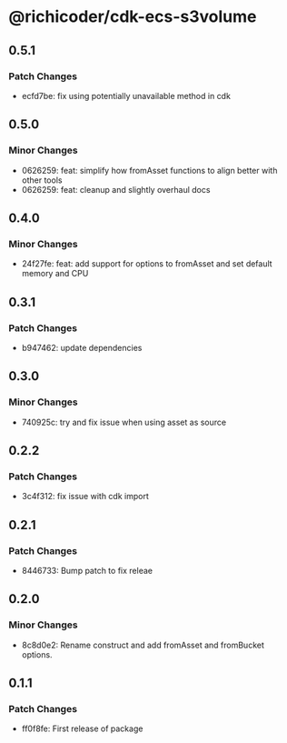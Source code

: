# @richicoder/cdk-ecs-s3volume

## 0.5.1

### Patch Changes

- ecfd7be: fix using potentially unavailable method in cdk

## 0.5.0

### Minor Changes

- 0626259: feat: simplify how fromAsset functions to align better with other tools
- 0626259: feat: cleanup and slightly overhaul docs

## 0.4.0

### Minor Changes

- 24f27fe: feat: add support for options to fromAsset and set default memory and CPU

## 0.3.1

### Patch Changes

- b947462: update dependencies

## 0.3.0

### Minor Changes

- 740925c: try and fix issue when using asset as source

## 0.2.2

### Patch Changes

- 3c4f312: fix issue with cdk import

## 0.2.1

### Patch Changes

- 8446733: Bump patch to fix releae

## 0.2.0

### Minor Changes

- 8c8d0e2: Rename construct and add fromAsset and fromBucket options.

## 0.1.1

### Patch Changes

- ff0f8fe: First release of package
